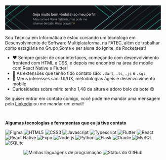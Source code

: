 <!-- ## Oiee, eu sou a Maria Gabriela, muito prazer! :sparkles: -->
<p align="center">
  <img alt="Banner Pessoal: Boas vindas" title="Banner Pessoal" src="./banner.png" />
</p>

Sou Técnica em Informática e estou cursando um tecnólogo em Desenvolvimento de Software Multiplataforma, na FATEC, além de trabalhar como estagiária no Grupo Soma e ser aluna do Ignite, da Rocketseat! 

- :heart: Sempre gostei de criar interfaces, começando com desenvolvimento frontend com HTML e CSS, e depois me encontrei na área de mobile com React Native e Flutter!
- :mag_right: As extensões que tenho tido contato são: `.dart`, `.ts`, `.js` e `.sql`
- :thinking: Meus interesses são: UI/UX, metodologias ágeis e desenvolvimento mobile
- Curiosidades sobre mim: tenho 1,48 de altura e adoro bolo de pote 😋

Se quiser entrar em contato comigo, você pode me mandar uma mensagem pelo [Linkedin](https://www.linkedin.com/in/mariagabrielareis/) ou me mandar um email!

<br>

**Algumas tecnologias e ferramentas que eu já tive contato**

<img src="https://img.shields.io/badge/Figma-20232A?style=for-the-badge&logo=figma&logoColor=DC143C" alt="Figma" /> <img src="https://img.shields.io/badge/HTML5-20232A?style=for-the-badge&logo=html5&logoColor=E34F26" alt="HTML5" /> <img src="https://img.shields.io/badge/CSS3-20232A?style=for-the-badge&logo=css3&logoColor=1572B6" alt="CSS3" /> <img src="https://img.shields.io/badge/JavaScript-20232A?style=for-the-badge&logo=javascript&logoColor=F7DF1E" alt="Javascript" /> <img src="https://img.shields.io/badge/TypeScript-20232A?style=for-the-badge&logo=typescript&logoColor=007ACC" alt="Typescript" /> <img src="https://img.shields.io/badge/Flutter-20232A?style=for-the-badge&logo=flutter&logoColor=02569B" alt="Flutter" /> <img src="https://img.shields.io/badge/React-20232A?style=for-the-badge&logo=react&logoColor=61DAFB" alt="React" /> <img src="https://img.shields.io/badge/React_Native-20232A?style=for-the-badge&logo=react&logoColor=007ACC" alt="React Native" /> <img src="https://img.shields.io/badge/Expo-20232A?style=for-the-badge&logo=expo&logoColor=61DAFB" alt="Expo" /> <img src="https://img.shields.io/badge/Node.js-20232A?style=for-the-badge&logo=nodedotjs&logoColor=339933" alt="Node.js"/> <img src="https://img.shields.io/badge/Python-20232A?style=for-the-badge&logo=python&logoColor=FFD43B" alt="Python" /> <img src="https://img.shields.io/badge/Flask-20232A?style=for-the-badge&logo=flask&logoColor=FFFFFF" alt="Flask" /> <img src="https://img.shields.io/badge/Oracle-20232A?style=for-the-badge&logo=oracle&logoColor=B22222" alt="Oracle" /> <img src="https://img.shields.io/badge/MySQL-20232A?style=for-the-badge&logo=mysql&logoColor=1E90FF" alt="MySQL" /> <img src="https://img.shields.io/badge/SQLite-20232A?style=for-the-badge&logo=sqlite&logoColor=00BFFF" alt="SQLite" /> 

<p align="center">
  <img height="163em" src="https://github-readme-stats.vercel.app/api/top-langs/?username=MariaGabrielaReis&layout=compact&theme=dark&bg_color=111217&show_icons=true&langs_count=6&hide=jupyter%20notebook" alt="Minhas linguagens de programação" />
  <img height="163em" src="https://github-readme-stats.vercel.app/api/?username=MariaGabrielaReis&show_icons=true&title_color=fff&icon_color=4CA6A7&text_color=9f9f9f&bg_color=111217&hide=prs" alt="Status do GitHub" />
</p>
